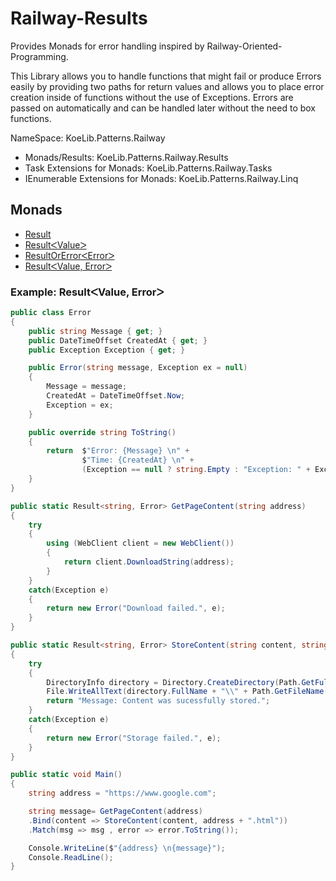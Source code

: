 # Railway-Results #

Provides Monads for error handling inspired by Railway-Oriented-Programming.

This Library allows you to handle functions that might fail or produce Errors easily by providing two paths for return values
and allows you to place error creation inside of functions without the use of Exceptions.
Errors are passed on automatically and can be handled later without the need to box functions.

NameSpace: KoeLib.Patterns.Railway

* Monads/Results: KoeLib.Patterns.Railway.Results
* Task Extensions for Monads: KoeLib.Patterns.Railway.Tasks
* IEnumerable Extensions for Monads: KoeLib.Patterns.Railway.Linq

## Monads
* [Result](https://github.com/TheRealKoeDev/Railway-Results/wiki/Result)
* [ResultᐸValueᐳ](https://github.com/TheRealKoeDev/Railway-Results/wiki/ResultᐸValueᐳ)
* [ResultOrErrorᐸErrorᐳ](https://github.com/TheRealKoeDev/Railway-Results/wiki/ResultOrErrorᐸErrorᐳ)
* [ResultᐸValue, Errorᐳ](https://github.com/TheRealKoeDev/Railway-Results/wiki/ResultᐸValue,-Errorᐳ)

### Example: ResultᐸValue, Errorᐳ
```csharp
public class Error
{
    public string Message { get; }
    public DateTimeOffset CreatedAt { get; }
    public Exception Exception { get; }

    public Error(string message, Exception ex = null)
    {
        Message = message;
        CreatedAt = DateTimeOffset.Now;
        Exception = ex;
    }

    public override string ToString()
    {
        return  $"Error: {Message} \n" +
                $"Time: {CreatedAt} \n" +                       
                (Exception == null ? string.Empty : "Exception: " + Exception.Message);
    }
}

public static Result<string, Error> GetPageContent(string address)
{
    try
    {
        using (WebClient client = new WebClient())
        {
            return client.DownloadString(address);
        }               
    }
    catch(Exception e)
    {
        return new Error("Download failed.", e);
    }
}

public static Result<string, Error> StoreContent(string content, string filename)
{
    try
    {
        DirectoryInfo directory = Directory.CreateDirectory(Path.GetFullPath(Path.Combine(Environment.CurrentDirectory, "example-downloads")));
        File.WriteAllText(directory.FullName + "\\" + Path.GetFileName(filename), content);
        return "Message: Content was sucessfully stored.";
    }
    catch(Exception e)
    {
        return new Error("Storage failed.", e);
    }
}

public static void Main()
{
    string address = "https://www.google.com";

    string message= GetPageContent(address)
    .Bind(content => StoreContent(content, address + ".html"))
    .Match(msg => msg , error => error.ToString());

    Console.WriteLine($"{address} \n{message}");
    Console.ReadLine();
}
```
